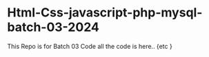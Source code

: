 # Html-Css-javascript-php-mysql-batch-03-2024
This Repo is for Batch 03 Code all the code is here.. {etc }
